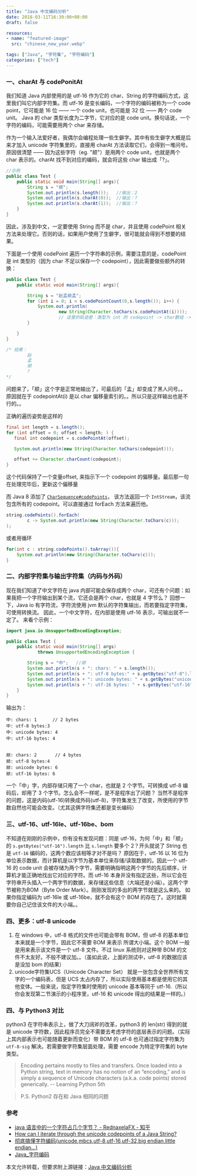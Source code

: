 ```yaml
---
title: "Java 中文编码分析"
date: 2018-03-11T16:39:00+08:00
draft: false

resources:
- name: "featured-image"
  src: "chinese_new_year.webp"

tags: ["Java", "字符集", "字符编码"]
categories: ["tech"]
---
```



### 一、charAt 与 codePonitAt

我们知道 Java 内部使用的是 utf-16 作为它的 char、String 的字符编码方式，这里我们叫它内部字符集。而 utf-16 是变长编码，一个字符的编码被称为一个 code point，它可能是 16 位 —— 一个 code unit，也可能是 32 位 —— 两个 code unit。
Java 的 char 类型长度为二字节，它对应的是 code unit。换句话说，一个字符的编码，可能需要用两个 char 来存储。

作为一个输入法爱好者，我偶尔会编程处理一些生僻字。其中有些生僻字大概是后来才加入 unicode 字符集里的，直接用 charAt 方法读取它们，会得到一堆问号。原因很清楚 —— 因为这些字符（eg. "𫖯"）是用两个 code unit，也就是两个 char 表示的。charAt 找不到对应的编码，就会将这些 char 输出成「?」。
```java
//示例
public class Test {
    public static void main(String[] args){
        String s = "𫖯";
        System.out.println(s.length());   //输出：2
        System.out.println(s.charAt(0));  //输出：?
        System.out.println(s.charAt(1));  //输出：?
    }
}

```
因此，涉及到中文，一定要使用 String 而不是 char，并且使用 codePoint 相关方法来处理它。否则的话，如果用户使用了生僻字，很可能就会得到不想要的结果。


下面是一个使用 codePoint 遍历一个字符串的示例，需要注意的是，codePoint 是 int 类型的（因为 char 不足以保存一个 codepoint），因此需要做些额外的转换：
```java
public class Test {
    public static void main(String[] args){

        String s = "赵孟𫖯孟";
        for (int i = 0; i < s.codePointCount(0,s.length()); i++) {
            System.out.println(
                    new String(Character.toChars(s.codePointAt(i))));
                    // 这里的轨迹是：类型为 int 的 codepoint -> char数组 -> String 
        }

    }
}

/* 结果：
        赵
        孟
        𫖯
        ?
*/
```
问题来了，「𫖯」这个字是正常地输出了，可最后的「孟」却变成了黑人问号。。
原因就在于 codepointAt(i) 是以 char 偏移量索引的。。所以只是这样输出也是不行的。。

正确的遍历姿势是这样的
```java
final int length = s.length();
for (int offset = 0; offset < length; ) {
   final int codepoint = s.codePointAt(offset);

   System.out.println(new String(Character.toChars(codepoint)));

   offset += Character.charCount(codepoint);
}
```
这个代码保持了一个变量offset, 来指示下一个 codepoint 的偏移量。最后那一句在处理完毕后，更新这个偏移量

而 Java 8 添加了 [`CharSequence#codePoints`](http://docs.oracle.com/javase/8/docs/api/java/lang/CharSequence.html#codePoints--)， 该方法返回一个 `IntStream`，该流包含所有的 codepoint。可以直接通过 forEach 方法来遍历他。
```java
string.codePoints().forEach(
        c -> System.out.println(new String(Character.toChars(c)));
);
```
或者用循环
```java
for(int c : string.codePoints().toArray()){
    System.out.println(new String(Character.toChars(c)));
}
```

### 二、内部字符集与输出字符集（内码与外码）
现在我们知道了中文字符在 java 内部可能会保存成两个 char，可还有个问题：如果我把一个字符输出到某个流，它还会是两个 char，也就是 4 字节么？
回想一下，Java io 有字符流，字符流使用 jvm 默认的字符集输出，而若要指定字符集，可使用转换流。
因此，一个中文字符，在内部是使用 utf-16 表示，可输出就不一定了。
来看个示例：
```java
import java.io.UnsupportedEncodingException;

public class Test {
    public static void main(String[] args)
            throws UnsupportedEncodingException {

        String s = "中";   //𫖯
        System.out.println(s + ": chars: " + s.length());
        System.out.println(s + ": utf-8 bytes:" + s.getBytes("utf-8").length);
        System.out.println(s + ": unicode bytes: " + s.getBytes("unicode").length);
        System.out.println(s + ": utf-16 bytes: " + s.getBytes("utf-16").length);
    }
}
```

输出为：
```
中: chars: 1      // 2 bytes 
中: utf-8 bytes:3
中: unicode bytes: 4
中: utf-16 bytes: 4


𫖯: chars: 2       // 4 bytes
𫖯: utf-8 bytes:4
𫖯: unicode bytes: 6
𫖯: utf-16 bytes: 6
```

一个「中」字，内部存储只用了一个 char，也就是 2 个字节。可转换成 utf-8 编码后，却用了 3 个字节。怎么会不一样呢，是不是程序出了问题？
当然不是程序的问题，这是内码(utf-16)转换成外码(utf-8)，字符集发生了改变，所使用的字节数自然也可能会改变。（尤其这俩字符集还都是变长编码）

### 三、utf-16、utf-16le、utf-16be、bom
不知道在刚刚的示例中，你有没有发现问题：同是 utf-16，为何「中」和「𫖯」的 `s.getBytes("utf-16").length` 比  `s.length` 要多个 2？开头就说了 String 也是 `utf-16` 编码的，这两个数应该相等才对不是吗？
原因在于，utf-16 以 16 位为单位表示数据，而计算机是以字节为基本单位来存储/读取数据的。因此一个 utf-16 的 code unit 会被存储为两个字节，需要明确指明这两个字节的先后顺序，计算机才能正确地找出它对应的字符。而 utf-16 本身并没有指定这些，所以它会在字符串开头插入一个两字节的数据，来存储这些信息（大端还是小端）。这两个字节被称为BOM（Byte Order Mark）。刚刚发现的多出的两字节就是这么来的。
如果你指定编码为 utf-16le 或 utf-16be，就不会有这个 BOM 的存在了。这时就需要你自己记住该文件的大小端。。

### 四、更多：utf-8 unicode
1. 在 windows 中，utf-8 格式的文件也可能会带有 BOM，但 utf-8 的基本单位本来就是一个字节，因此它不需要 BOM 来表示 所谓大小端。这个 BOM 一般是用来表示该文件是一个 utf-8 文件。不过 linux 系统则对这种带 BOM 的文件不太友好。不般不建议加。。（虽如此说，上面的测试中，utf-8 的数据应该是没加 bom 的结果）
2. unicode字符集UCS（Unicode Character Set） 就是一张包含全世界所有文字的一个编码表，但是 UCS 太占内存了，所以实际使用基本都是使用它的其他变体。一般来说，指定字符集时使用的 unicode 基本等同于 utf-16.（所以你会发现第二节演示的小程序里，utf-16 和 unicode 得出的结果是一样的。）


### 四、与 Python3 对比
python3 在字符串表示上，做了大刀阔斧的改革，python3 的 len(str) 得到的就是 unicode 字符数，因此程序员完全不需要去考虑字符的底层表示的问题。（实际上其内部表示也可能随着更新而变化）带 BOM 的 utf-8 也可通过指定字符集为 `utf-8-sig` 解决。若需要做字符集层面处理，需要 encode 为特定字符集的 byte 类型。
>Encoding pertains mostly to files and transfers. Once
loaded into a Python string, text in memory has no notion of an “encoding,” and is
simply a sequence of Unicode characters (a.k.a. code points) stored generically.
                                                                                    -- Learning Python 5th

>P.S. Python2 存在和 Java 相同的问题

### 参考
- [java 语言中的一个字符占几个字节？ - RednaxelaFX - 知乎](https://www.zhihu.com/question/27562173/answer/37188642)
- [How can I iterate through the unicode codepoints of a Java String?](https://stackoverflow.com/questions/1527856/how-can-i-iterate-through-the-unicode-codepoints-of-a-java-string)
- [彻底搞懂字符编码(unicode,mbcs,utf-8,utf-16,utf-32,big endian,little endian...)](http://blog.csdn.net/softman11/article/details/6124345)
- [Java_字符编码](http://blog.csdn.net/tianjf0514/article/details/7854624)


本文允许转载，但要求附上源链接：[Java 中文编码分析](http://www.cnblogs.com/kirito-c/p/8544408.html)